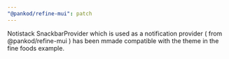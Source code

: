 ```yaml
---
"@pankod/refine-mui": patch
---
```


Notistack SnackbarProvider which is used as a notification provider ( from @pankod/refine-mui ) has been mmade compatible with the theme in the fine foods example.
